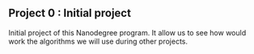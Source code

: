 ## Project 0 : Initial project
Initial project of this Nanodegree program.
It allow us to see how would work the algorithms we will use during other projects.
